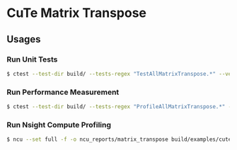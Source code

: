 # CuTe Matrix Transpose

## Usages

### Run Unit Tests

```bash
$ ctest --test-dir build/ --tests-regex "TestAllMatrixTranspose.*" --verbose
```

### Run Performance Measurement

```bash
$ ctest --test-dir build/ --tests-regex "ProfileAllMatrixTranspose.*" --verbose
```

### Run Nsight Compute Profiling

```bash
$ ncu --set full -f -o ncu_reports/matrix_transpose build/examples/cute_transpose/tests/profile_matrix_transpose_ncu
```

